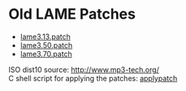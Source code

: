# Old LAME Patches

* [lame3.13.patch](https://github.com/Kogiku/old-lame-patches/raw/main/lame3.13.patch)
* [lame3.50.patch](https://github.com/Kogiku/old-lame-patches/raw/main/lame3.50.patch)
* [lame3.70.patch](https://github.com/Kogiku/old-lame-patches/raw/main/lame3.70.patch)

ISO dist10 source: http://www.mp3-tech.org/  
C shell script for applying the patches: [applypatch](https://github.com/Kogiku/old-lame-patches/raw/main/applypatch)
